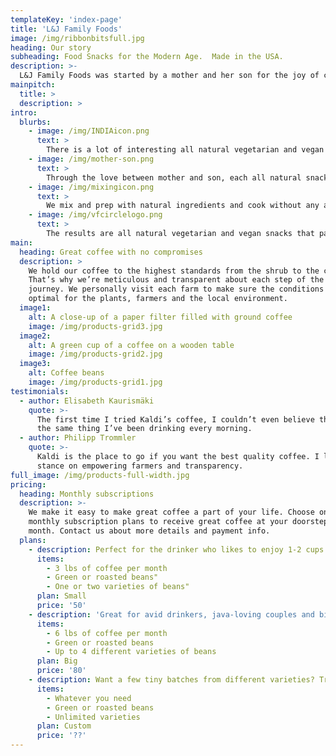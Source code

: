 ```yaml
---
templateKey: 'index-page'
title: 'L&J Family Foods'
image: /img/ribbonbitsfull.jpg
heading: Our story
subheading: Food Snacks for the Modern Age.  Made in the USA.
description: >-
  L&J Family Foods was started by a mother and her son for the joy of cooking together and a goal of bringing delicious family snacks recipes to a naturally inclined modern age.  We took our secret family recipes that we loved and decided that its important to share our unique product with our friends and local community.  We provide healthy alternatives by focusing on vegan and gluten free products.  We make junk food appealing for the modern age.
mainpitch:
  title: >
  description: >
intro:
  blurbs:
    - image: /img/INDIAicon.png
      text: >
        There is a lot of interesting all natural vegetarian and vegan food snacks globally to discover that bring joy and relief to every day.  We aim to bring great tasting snacks to local communities from India.
    - image: /img/mother-son.png
      text: >
        Through the love between mother and son, each all natural snack is inspired by our family style cooking and the geographical region they originated from.  They have been brought to life for joyful consumption.
    - image: /img/mixingicon.png
      text: >
        We mix and prep with natural ingredients and cook without any additives. We strive to make each of our snacks vegan and gluten free with our best in class methods.
    - image: /img/vfcirclelogo.png
      text: >
        The results are all natural vegetarian and vegan snacks that pair really well with your favorite beverages and sauces.  Best part is they are of the finest special quality foods and proudly Made in the U.S.A.
main:
  heading: Great coffee with no compromises
  description: >
    We hold our coffee to the highest standards from the shrub to the cup.
    That’s why we’re meticulous and transparent about each step of the coffee’s
    journey. We personally visit each farm to make sure the conditions are
    optimal for the plants, farmers and the local environment.
  image1:
    alt: A close-up of a paper filter filled with ground coffee
    image: /img/products-grid3.jpg
  image2:
    alt: A green cup of a coffee on a wooden table
    image: /img/products-grid2.jpg
  image3:
    alt: Coffee beans
    image: /img/products-grid1.jpg
testimonials:
  - author: Elisabeth Kaurismäki
    quote: >-
      The first time I tried Kaldi’s coffee, I couldn’t even believe that was
      the same thing I’ve been drinking every morning.
  - author: Philipp Trommler
    quote: >-
      Kaldi is the place to go if you want the best quality coffee. I love their
      stance on empowering farmers and transparency.
full_image: /img/products-full-width.jpg
pricing:
  heading: Monthly subscriptions
  description: >-
    We make it easy to make great coffee a part of your life. Choose one of our
    monthly subscription plans to receive great coffee at your doorstep each
    month. Contact us about more details and payment info.
  plans:
    - description: Perfect for the drinker who likes to enjoy 1-2 cups per day.
      items:
        - 3 lbs of coffee per month
        - Green or roasted beans"
        - One or two varieties of beans"
      plan: Small
      price: '50'
    - description: 'Great for avid drinkers, java-loving couples and bigger crowds'
      items:
        - 6 lbs of coffee per month
        - Green or roasted beans
        - Up to 4 different varieties of beans
      plan: Big
      price: '80'
    - description: Want a few tiny batches from different varieties? Try our custom plan
      items:
        - Whatever you need
        - Green or roasted beans
        - Unlimited varieties
      plan: Custom
      price: '??'
---
```

